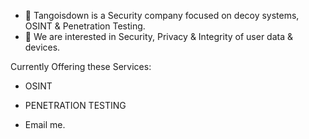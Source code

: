 - 👋 Tangoisdown
is a Security company focused on decoy systems, OSINT & Penetration Testing.
- 👀 We are interested in Security, Privacy & Integrity of user data & devices.

Currently Offering these Services:
- OSINT
- PENETRATION TESTING

- Email me.
<!---
TangoisdownHQ/TangoisdownHQ is a ✨ special ✨ repository because its `README.md` (this file) appears on your GitHub profile.
You can click the Preview link to take a look at your changes.
--->

